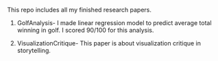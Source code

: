 This repo includes all my finished research papers.

1) GolfAnalysis- I made linear regression model to predict average total winning in golf. I scored 90/100 for this analysis.

2) VisualizationCritique- This paper is about visualization critique in storytelling.
